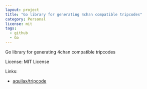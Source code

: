 ```yaml
---
layout: project
title: "Go library for generating 4chan compatible tripcodes"
category: Personal
license: mit
tags:
  - github
  - Go
---
```


Go library for generating 4chan compatible tripcodes

License: MIT License

Links:

* [aquilax/tripcode](https://github.com/aquilax/tripcode)
